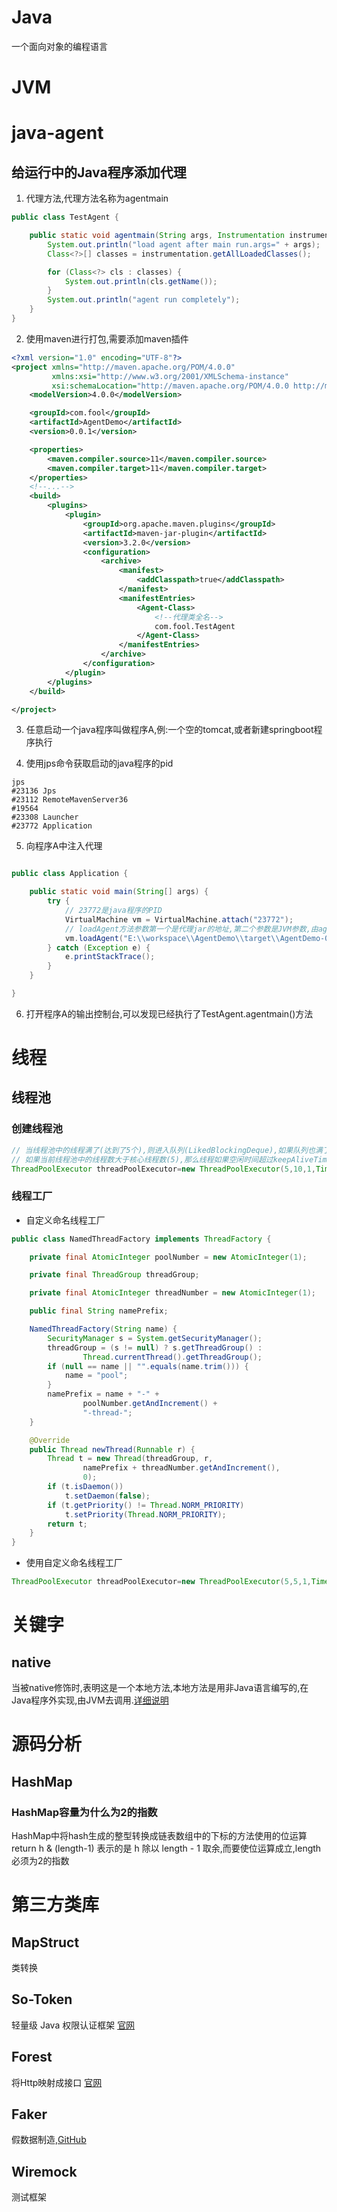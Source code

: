 # Java

一个面向对象的编程语言

# JVM



# java-agent

## 给运行中的Java程序添加代理

1. 代理方法,代理方法名称为agentmain

```java
public class TestAgent {

    public static void agentmain(String args, Instrumentation instrumentation) {
        System.out.println("load agent after main run.args=" + args);
        Class<?>[] classes = instrumentation.getAllLoadedClasses();

        for (Class<?> cls : classes) {
            System.out.println(cls.getName());
        }
        System.out.println("agent run completely");
    }
}
```

2. 使用maven进行打包,需要添加maven插件

```xml
<?xml version="1.0" encoding="UTF-8"?>
<project xmlns="http://maven.apache.org/POM/4.0.0"
         xmlns:xsi="http://www.w3.org/2001/XMLSchema-instance"
         xsi:schemaLocation="http://maven.apache.org/POM/4.0.0 http://maven.apache.org/xsd/maven-4.0.0.xsd">
    <modelVersion>4.0.0</modelVersion>

    <groupId>com.fool</groupId>
    <artifactId>AgentDemo</artifactId>
    <version>0.0.1</version>

    <properties>
        <maven.compiler.source>11</maven.compiler.source>
        <maven.compiler.target>11</maven.compiler.target>
    </properties>
    <!--...-->
    <build>
        <plugins>
            <plugin>
                <groupId>org.apache.maven.plugins</groupId>
                <artifactId>maven-jar-plugin</artifactId>
                <version>3.2.0</version>
                <configuration>
                    <archive>
                        <manifest>
                            <addClasspath>true</addClasspath>
                        </manifest>
                        <manifestEntries>
                            <Agent-Class>
                                <!--代理类全名-->
                                com.fool.TestAgent
                            </Agent-Class>
                        </manifestEntries>
                    </archive>
                </configuration>
            </plugin>
        </plugins>
    </build>

</project>
```

3. 任意启动一个java程序叫做程序A,例:一个空的tomcat,或者新建springboot程序执行

4. 使用jps命令获取启动的java程序的pid

```shell
jps
#23136 Jps
#23112 RemoteMavenServer36
#19564
#23308 Launcher
#23772 Application
```

5. 向程序A中注入代理

```java

public class Application {

    public static void main(String[] args) {
        try {
            // 23772是java程序的PID
            VirtualMachine vm = VirtualMachine.attach("23772");
            // loadAgent方法参数第一个是代理jar的地址,第二个参数是JVM参数,由agentmain中的第一个参数接收
            vm.loadAgent("E:\\workspace\\AgentDemo\\target\\AgentDemo-0.0.1.jar");
        } catch (Exception e) {
            e.printStackTrace();
        }
    }

}
```

6. 打开程序A的输出控制台,可以发现已经执行了TestAgent.agentmain()方法

# 线程

## 线程池

### 创建线程池

```java
// 当线程池中的线程满了(达到了5个),则进入队列(LikedBlockingDeque),如果队列也满了,那么就创建线程,当线程达到最大值(10个),则进入拒绝策略
// 如果当前线程池中的线程数大于核心线程数(5),那么线程如果空闲时间超过keepAliveTime(1,单位为TimeUnit.MINUTES),该线程为被终止
ThreadPoolExecutor threadPoolExecutor=new ThreadPoolExecutor(5,10,1,TimeUnit.MINUTES,new LinkedBlockingDeque<>());
```

### 线程工厂

* 自定义命名线程工厂

```java
public class NamedThreadFactory implements ThreadFactory {

    private final AtomicInteger poolNumber = new AtomicInteger(1);

    private final ThreadGroup threadGroup;

    private final AtomicInteger threadNumber = new AtomicInteger(1);

    public final String namePrefix;

    NamedThreadFactory(String name) {
        SecurityManager s = System.getSecurityManager();
        threadGroup = (s != null) ? s.getThreadGroup() :
                Thread.currentThread().getThreadGroup();
        if (null == name || "".equals(name.trim())) {
            name = "pool";
        }
        namePrefix = name + "-" +
                poolNumber.getAndIncrement() +
                "-thread-";
    }

    @Override
    public Thread newThread(Runnable r) {
        Thread t = new Thread(threadGroup, r,
                namePrefix + threadNumber.getAndIncrement(),
                0);
        if (t.isDaemon())
            t.setDaemon(false);
        if (t.getPriority() != Thread.NORM_PRIORITY)
            t.setPriority(Thread.NORM_PRIORITY);
        return t;
    }
}
```

* 使用自定义命名线程工厂

```java
ThreadPoolExecutor threadPoolExecutor=new ThreadPoolExecutor(5,5,1,TimeUnit.MINUTES,new LinkedBlockingDeque<>(),new NamedThreadFactory("测试"));
```

# 关键字

## native

当被native修饰时,表明这是一个本地方法,本地方法是用非Java语言编写的,在Java程序外实现,由JVM去调用.[详细说明](https://blog.csdn.net/wike163/article/details/6635321)

# 源码分析

## HashMap

### HashMap容量为什么为2的指数

HashMap中将hash生成的整型转换成链表数组中的下标的方法使用的位运算return h & (length-1) 表示的是 h 除以 length - 1 取余,而要使位运算成立,length必须为2的指数



# 第三方类库

## MapStruct

类转换

## So-Token

轻量级 Java 权限认证框架 [官网](https://sa-token.dev33.cn/doc/)

## Forest

将Http映射成接口 [官网](https://forest.dtflyx.com/docs/)

## Faker

假数据制造,[GitHub](https://github.com/DiUS/java-faker)

## Wiremock

测试框架